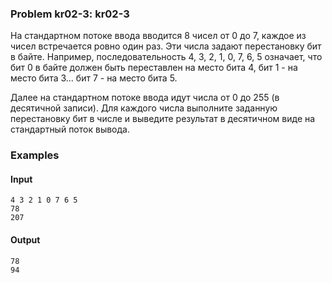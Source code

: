 

### Problem kr02-3: kr02-3

На стандартном потоке ввода вводится 8 чисел от 0 до 7, каждое из чисел встречается ровно один раз.
Эти числа задают перестановку бит в байте. Например, последовательность 4, 3, 2, 1, 0, 7, 6, 5
означает, что бит 0 в байте должен быть переставлен на место бита 4, бит 1 - на место бита 3... бит
7 - на место бита 5.

Далее на стандартном потоке ввода идут числа от 0 до 255 (в десятичной записи). Для каждого числа
выполните заданную перестановку бит в числе и выведите результат в десятичном виде на стандартный
поток вывода.

### Examples

#### Input

    
    
    4 3 2 1 0 7 6 5
    78
    207

#### Output

    
    
    78
    94

                                                                                                                                                                                                                                                                                                                                                                                                                                                                                                                                                                                                                                                                                                                                                                                                                                                                                                                                                                                                                                                                                                                                                                                                                                                                                                                                                                                                                                                                                                                                                                                                                                                                                                                                                                                                                                                                                                                                                                                                                                                                                                                                                                                                                                                                                                                                                                                                                                                                                                                                                                                                                                                                                                                                                                                                                                                                                                                                                                                                       

